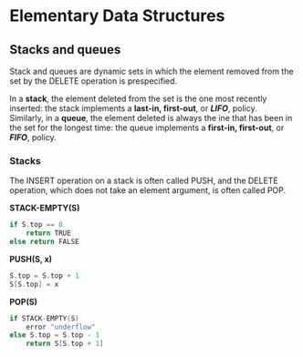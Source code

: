 # Elementary Data Structures  

## **Stacks and queues** 

Stack and queues are dynamic sets in which the element removed from the set by the DELETE operation is prespecified.  

In a **stack**, the element deleted from the set is the one most recently inserted: the stack implements a **last-in, first-out**, or ***LIFO***, policy.  
Similarly, in a **queue**, the element deleted is always the ine that has been in the set for the longest time: the queue implements a **first-in, first-out**, or ***FIFO***, policy.  

### **Stacks**  

The INSERT operation on a stack is often called PUSH, and the DELETE operation, which does not take an element argument, is often called POP.  

**STACK-EMPTY(S)**  
```c
if S.top == 0
    return TRUE
else return FALSE
```

**PUSH(S, x)**
```c
S.top = S.top + 1
S[S.top] = x
```

**POP(S)**
```c
if STACK-EMPTY(S)
    error "underflow"
else S.top = S.top - 1
    return S[S.top + 1]
```

